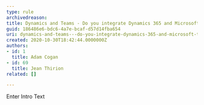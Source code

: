 ```yaml
---
type: rule
archivedreason: 
title: Dynamics and Teams - Do you integrate Dynamics 365 and Microsoft Teams?
guid: 186486e6-bdc6-4a7e-bcaf-d57d14fba654
uri: dynamics-and-teams---do-you-integrate-dynamics-365-and-microsoft-teams
created: 2020-10-30T18:42:44.0000000Z
authors:
- id: 1
  title: Adam Cogan
- id: 69
  title: Jean Thirion
related: []

---
```



Enter Intro Text
<br><excerpt class='endintro'></excerpt><br>



